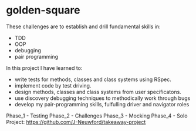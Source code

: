 # golden-square

These challenges are to establish and drill fundamental skills in: 
 - TDD
 - OOP
 - debugging
 - pair programming

In this project I have learned to:
 - write tests for methods, classes and class systems using RSpec.
 - implement code by test driving.
 - design methods, classes and class systems from user specificatons.
 - use discovery debugging techniques to methodically work through bugs
 - develop my pair-programming skills, fulfulling driver and navigator roles 


Phase_1 - Testing 
Phase_2 - Challenges
Phase_3 - Mocking
Phase_4 - Solo Project: https://github.com/J-Neuwford/takeaway-project
